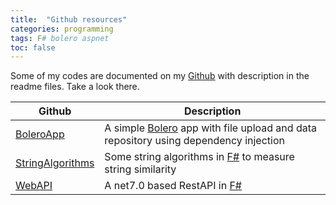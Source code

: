 ```yaml
---
title:  "Github resources"
categories: programming
tags: F# bolero aspnet
toc: false
---
```


Some of my codes are documented on my [Github] with description in the readme files. Take a look there.

| Github | Description |
|-------|-------|
| [BoleroApp]({{site.greiner_link}}/BoleroApp) | A simple [Bolero] app with file upload and data repository using dependency injection |
| [StringAlgorithms]({{site.greiner_link}}/StringAlgorithms) | Some string algorithms in [F#] to measure string similarity |
| [WebAPI]({{site.greiner_link}}/WebAPI) | A net7.0 based RestAPI in [F#] |



[Github]: {{site.greiner_link}}
[Bolero]: {{site.bolero_link}}
[F#]: {{site.fsharp_link}}